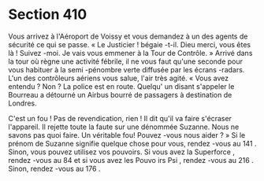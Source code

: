 # Section 410

Vous arrivez à l'Aéroport de Voissy et vous demandez à un des agents de sécurité ce qui
se passe. « Le Justicier ! bégaie -t-il. Dieu merci, vous êtes là ! Suivez -moi. Je vais vous
emmener à la Tour de Contrôle. » Arrivé dans la tour où règne une activité fébrile, il ne
vous faut qu'une seconde pour vous habituer à la semi -pénombre verte diffusée par les
écrans -radars. L'un des contrôleurs aériens vous salue, l'air très agité. « Vous avez
entendu ? Non ? La police est en route. Quelqu' un disant s'appeler le Bourreau a détourné
un Airbus bourré de passagers à destination de Londres.

C'est un fou ! Pas de revendication, rien ! Il dit qu'il va faire s'écraser l'appareil. Il rejette
toute la faute sur une dénommée Suzanne. Nous ne savons pas quoi faire. Un véritable
fou! Pouvez -vous nous aider ? » Si le prénom de Suzanne signifie quelque chose pour
vous, rendez -vous au  141 . Sinon, vous pouvez utilisez vos pouvoirs. Si vous avez la
Superforce , rendez -vous au  84  et si vous avez les Pouvo irs Psi , rendez -vous au  216 .
Sinon, rendez -vous au  176 .